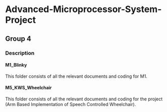 # Advanced-Microprocessor-System-Project
## Group 4

### Description
#### M1_Blinky

This folder consists of all the relevant documents and coding for M1.

#### M5_KWS_Wheelchair
This folder consists of all the relevant documents and coding for the project (Arm Based Implementation of Speech Controlled Wheelchair).

